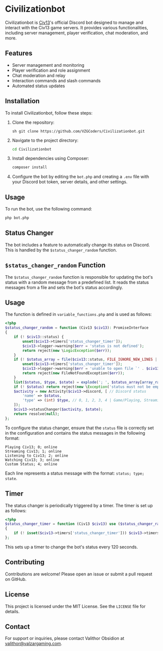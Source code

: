 # Civilizationbot

Civilizationbot is [Civ13](https://civ13.com)'s official Discord bot designed to manage and interact with the Civ13 game servers. It provides various functionalities, including server management, player verification, chat moderation, and more.

## Features

- Server management and monitoring
- Player verification and role assignment
- Chat moderation and relay
- Interaction commands and slash commands
- Automated status updates

## Installation

To install Civilizationbot, follow these steps:

1. Clone the repository:
    ```
    sh git clone https://github.com/VZGCoders/Civilizationbot.git
    ```
2. Navigate to the project directory:
    ```sh
    cd Civilizationbot
    ```
3. Install dependencies using Composer:
    ```sh
    composer install
    ```
4. Configure the bot by editing the `bot.php` and creating a `.env` file with your Discord bot token, server details, and other settings.

## Usage

To run the bot, use the following command:
```sh
php bot.php
```

## Status Changer

The bot includes a feature to automatically change its status on Discord. This is handled by the `$status_changer_random` function.

## `$status_changer_random` Function

The `$status_changer_random` function is responsible for updating the bot's status with a random message from a predefined list. It reads the status messages from a file and sets the bot's status accordingly.

## Usage

The function is defined in `variable_functions.php` and is used as follows:

```php
<?php
$status_changer_random = function (Civ13 $civ13): PromiseInterface
{
    if (! $civ13::status) {
        unset($civ13->timers['status_changer_timer']);
        $civ13->logger->warning($err = 'status is not defined');
        return reject(new \LogicException($err));
    }
    if (! $status_array = file($civ13::status, FILE_IGNORE_NEW_LINES | FILE_SKIP_EMPTY_LINES)) {
        unset($civ13->timers['status_changer_timer']);
        $civ13->logger->warning($err = 'unable to open file `' . $civ13::status . '`');
        return reject(new FileNotFoundException($err));
    }
    list($status, $type, $state) = explode('; ', $status_array[array_rand($status_array)]);
    if (! $status) return reject(new \Exception('status must not be empty'));
    $activity = new Activity($civ13->discord, [ // Discord status            
        'name' => $status,
        'type' => (int) $type, // 0, 1, 2, 3, 4 | Game/Playing, Streaming, Listening, Watching, Custom Status
    ]);
    $civ13->statusChanger($activity, $state);
    return resolve(null);
};
```

To configure the status changer, ensure that the `status` file is correctly set in the configuration and contains the status messages in the following format:

```
Playing Civ13; 0; online
Streaming Civ13; 1; online
Listening to Civ13; 2; online
Watching Civ13; 3; online
Custom Status; 4; online
```

Each line represents a status message with the format: `status; type; state`.

## Timer

The status changer is periodically triggered by a timer. The timer is set up as follows:

```php
<?php
$status_changer_timer = function (Civ13 $civ13) use ($status_changer_random): void
{
    if (! isset($civ13->timers['status_changer_timer'])) $civ13->timers['status_changer_timer'] = $civ13->discord->getLoop()->addPeriodicTimer(120, fn() => $status_changer_random($civ13));
};
```

This sets up a timer to change the bot's status every 120 seconds.

## Contributing

Contributions are welcome! Please open an issue or submit a pull request on GitHub.

## License

This project is licensed under the MIT License. See the `LICENSE` file for details.

## Contact

For support or inquiries, please contact Valithor Obsidion at valithor@valzargaming.com.
